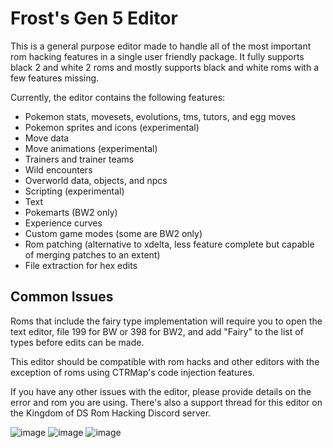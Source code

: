 # Frost's Gen 5 Editor #

This is a general purpose editor made to handle all of the most important rom hacking features in a single user friendly package. It fully supports black 2 and white 2 roms and mostly supports black and white roms with a few features missing.

Currently, the editor contains the following features:
- Pokemon stats, movesets, evolutions, tms, tutors, and egg moves
- Pokemon sprites and icons (experimental)
- Move data
- Move animations (experimental)
- Trainers and trainer teams
- Wild encounters
- Overworld data, objects, and npcs
- Scripting (experimental)
- Text
- Pokemarts (BW2 only)
- Experience curves
- Custom game modes (some are BW2 only)
- Rom patching (alternative to xdelta, less feature complete but capable of merging patches to an extent)
- File extraction for hex edits

## Common Issues ##

Roms that include the fairy type implementation will require you to open the text editor, file 199 for BW or 398 for BW2, and add "Fairy" to the list of types before edits can be made.

This editor should be compatible with rom hacks and other editors with the exception of roms using CTRMap's code injection features.

If you have any other issues with the editor, please provide details on the error and rom you are using. There's also a support thread for this editor on the Kingdom of DS Rom Hacking Discord server.

![image](https://github.com/user-attachments/assets/fbfe3dd3-554e-4078-a4a1-62c691d58681)
![image](https://github.com/user-attachments/assets/feb7cb36-e8e9-46eb-9327-9b78ffda181e)
![image](https://github.com/user-attachments/assets/f1dcf04d-e7d0-49d1-81e0-410e4222cee7)

